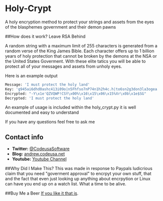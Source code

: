 Holy-Crypt
===========

A holy encryption method to protect your strings and assets from the eyes of the blasphemes government and their demon pawns 

##How does it work?
Leave RSA Behind

A random string with a maximum limit of 255 characters is generated from a random verse of the King James Bible. Each character offers up to 1 billion years of holy protection that cannot be broken by the demons at the NSA or the United States Goverment. With these elite tatics you will be able to protect all of your messages and assets from unholy eyes. 

Here is an example output


```python
Message: 'I must protect the holy land'
Key: 'g945ai6dhd0ashc413i09o|n5Fhfso7nP74n1h2h4c.h|to6sn2g3don3la3ogea.hcter0ha4|w0tn3o6.srd|hnyywo9it9sh3r49|imdse:259s46Fa|s\n0iy|F544h8dnF2ri4o4h4r8nw92\nPh4rat5hrc26ey4h48a1t6hwlae:7lg24rawh04r4g995lhsn5i0hy~3yoln4rlwweins51|3e'
Encrypted: "-Y\x1e'QZVQWP!CSY\x00%\x16\x15\x06\x15%Xr\x0b\x1e$SG"
Decrypted: 'I must protect the holy land'
```

An example of usage is included within the holy_crypt.py it is well documented and easy to understand


If you have any questions feel free to ask me


## Contact info

* **Twitter:** [@CodeusaSoftware](https://twitter.com/codeusasoftware)
* **Blog:** [andrew.codeusa.net](http://andrew.codeusa.net)
* **Youtube:** [Youtube Channel](http://www.youtube.com/codeusasoftware)

##Why Did I Make This?
This was made in response to Paypals ludicrious claim that you need "goverment approval" to encrpyt your own stuff, that and the fact that even just looking up anything about encrpytion or Linux can have you end up on a watch list. What a time to be alive. 

##Buy Me a Beer
[If you like it that is](https://www.paypal.com/cgi-bin/webscr?cmd=_s-xclick&hosted_button_id=TWHNPSC7HRNR2).



